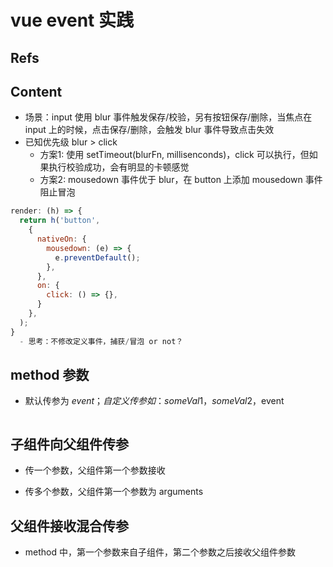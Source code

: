 # vue event 实践

## Refs

## Content

- 场景：input 使用 blur 事件触发保存/校验，另有按钮保存/删除，当焦点在 input 上的时候，点击保存/删除，会触发 blur 事件导致点击失效
- 已知优先级 blur > click
  - 方案1: 使用 setTimeout(blurFn, millisenconds)，click 可以执行，但如果执行校验成功，会有明显的卡顿感觉
  - 方案2: mousedown 事件优于 blur，在 button 上添加 mousedown 事件阻止冒泡

```javascript
render: (h) => {
  return h('button',
    {
      nativeOn: {
        mousedown: (e) => {
          e.preventDefault();
        },
      },
      on: {
        click: () => {},
      }
    },
  );
}
  - 思考：不修改定义事件，捕获/冒泡 or not？
```

## method 参数


- 默认传参为 $event；自定义传参如：someVal1，someVal2，$event


```vue

```

## 子组件向父组件传参


- 传一个参数，父组件第一个参数接收

- 传多个参数，父组件第一个参数为 arguments


## 父组件接收混合传参

- method 中，第一个参数来自子组件，第二个参数之后接收父组件参数

